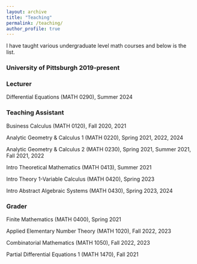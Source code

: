 ```yaml
---
layout: archive
title: "Teaching"
permalink: /teaching/
author_profile: true
---
```


I have taught various undergraduate level math courses and below is the list.
### University of Pittsburgh 2019-present
### Lecturer
Differential Equations (MATH 0290), Summer 2024
### Teaching Assistant 
Business Calculus (MATH 0120), Fall 2020, 2021

Analytic Geometry & Calculus 1 (MATH 0220), Spring 2021, 2022, 2024

Analytic Geometry & Calculus 2 (MATH 0230), Spring 2021, Summer 2021, Fall 2021, 2022

Intro Theoretical Mathematics (MATH 0413), Summer 2021

Intro Theory 1-Variable Calculus (MATH 0420), Spring 2023

Intro Abstract Algebraic Systems (MATH 0430), Spring 2023, 2024
### Grader
Finite Mathematics (MATH 0400), Spring 2021

Applied Elementary Number Theory (MATH 1020), Fall 2022, 2023

Combinatorial Mathematics (MATH 1050), Fall 2022, 2023

Partial Differential Equations 1 (MATH 1470), Fall 2021

